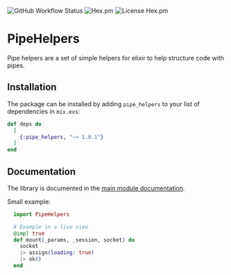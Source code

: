 ![GitHub Workflow Status](https://img.shields.io/github/actions/workflow/status/kuon/ex-pipe-helpers/elixir.yml?branch=main)
![Hex.pm](https://img.shields.io/hexpm/v/pipe_helpers)
![License Hex.pm](https://img.shields.io/hexpm/l/pipe_helpers)


# PipeHelpers

Pipe helpers are a set of simple helpers for elixir to help structure code with
pipes.

## Installation

The package can be installed
by adding `pipe_helpers` to your list of dependencies in `mix.exs`:

```elixir
def deps do
  [
    {:pipe_helpers, "~> 1.0.1"}
  ]
end
```


## Documentation

The library is documented in the
[main module documentation](https://hexdocs.pm/pipe_helpers/PipeHelpers.html).

Small example:

```elixir
  import PipeHelpers

  # Example in a live view
  @impl true
  def mount(_params, _session, socket) do
    socket
    |> assign(loading: true)
    |> ok()
  end

```


